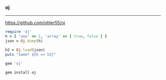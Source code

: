 ### oj
---
https://github.com/ohler55/oj

```rb
require 'oj'
h = { 'one' => 1, 'array' => [ true, false ] }
json = Oj.dump(h)

h2 = Oj.load(json)
puts "Same? ${h == h2}"

gem 'oj'
```

```sh
gem install oj
```

```
```


